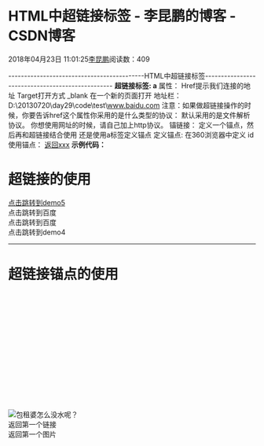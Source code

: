 
# HTML中超链接标签 - 李昆鹏的博客 - CSDN博客


2018年04月23日 11:01:25[李昆鹏](https://me.csdn.net/weixin_41547486)阅读数：409


-------------------------------------------HTML中超链接标签-------------------------------------------------
**超链接标签: a**
属性：
Href提示我们连接的地址
Target打开方式 _blank 在一个新的页面打开
地址栏：D:\20130720\day29\code\test\www.baidu.com
注意：如果做超链接操作的时候，你要告诉href这个属性你采用的是什么类型的协议：
默认采用的是文件解析协议。
你想使用网址的时候，请自己加上http协议。
锚链接：
定义一个锚点，然后再和超链接结合使用
还是使用a标签定义锚点
定义锚点:
<a name=”锚点名”></a>
在360浏览器中定义 id
使用锚点：
<a href=”\#锚点名”>返回xxx</a>
**示例代码：**
<html>
<head>
<title>www.likunpeng.com</title>
</head>
<bady>
<h1>超链接的使用</h1>
<a  name="firsta" href="html_demo5.html">点击跳转到demo5</a><br/>
<a  href="www.baidu.com">点击跳转到百度</a><br/>
<a  href="http://www.baidu.com">点击跳转到百度</a><br/>
<a  href="html_demo4.html" target="_blank">点击跳转到demo4</a><br/>
<hr/>
<h1>超链接锚点的使用</h1>
<img  id="firstImg" src="3.jpg"title="包租婆怎么没水呢？"/>
<br><br><br><br><br><br><br><br><br><br><br><br><br><br>
<img  src="3.jpg" title="包租婆怎么没水呢？"><br/>
<a  href="\#firsta">返回第一个链接</a><br/>
<a  href="\#firstImg">返回第一个图片</a>
</bady>
</html>


